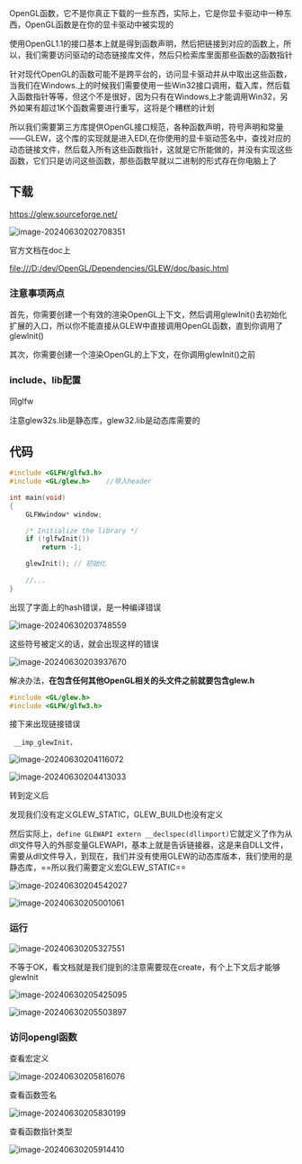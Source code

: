 OpenGL函数，它不是你真正下载的一些东西，实际上，它是你显卡驱动中一种东西，OpenGL函数是在你的显卡驱动中被实现的

使用OpenGL1.1的接口基本上就是得到函数声明，然后把链接到对应的函数上，所以，我们需要访问驱动的动态链接库文件，然后只检索库里面那些函数的函数指针

针对现代OpenGL的函数可能不是跨平台的，访问显卡驱动并从中取出这些函数，当我们在Windows.上的时候我们需要使用一些Win32接口调用，载入库，然后载入函数指针等等，但这个不是很好，因为只有在Windows上才能调用Win32，另外如果有超过1K个函数需要进行重写，这将是个糟糕的计划

所以我们需要第三方库提供OpenGL接口规范，各种函数声明，符号声明和常量——GLEW，这个库的实现就是进入EDI,在你使用的显卡驱动签名中，查找对应的动态链接文件，然后载入所有这些函数指针，这就是它所能做的，并没有实现这些函数，它们只是访问这些函数，那些函数早就以二进制的形式存在你电脑上了

## 下载

https://glew.sourceforge.net/

![image-20240630202708351](C:\Users\Re11a\Desktop\c++资料\ChernoOpenGL-master\notes\assets\image-20240630202708351.png)

官方文档在doc上

[file:///D:/dev/OpenGL/Dependencies/GLEW/doc/basic.html](file:///D:/dev/OpenGL/Dependencies/GLEW/doc/basic.html)

### 注意事项两点

首先，你需要创建一个有效的渲染OpenGL上下文，然后调用glewInit()去初始化扩展的入口，所以你不能直接从GLEW中直接调用OpenGL函数，直到你调用了glewlnit()

其次，你需要创建一个渲染OpenGL的上下文，在你调用glewInit()之前

### include、lib配置

同glfw

注意glew32s.lib是静态库，glew32.lib是动态库需要的

## 代码

```cpp
#include <GLFW/glfw3.h>
#include <GL/glew.h>	//导入header

int main(void)
{
	GLFWwindow* window;

	/* Initialize the library */
	if (!glfwInit())
		return -1;

	glewInit();	// 初始化
    
    //...
}
```

出现了字面上的hash错误，是一种编译错误

![image-20240630203748559](C:\Users\Re11a\Desktop\c++资料\ChernoOpenGL-master\notes\assets\image-20240630203748559.png)

这些符号被定义的话，就会出现这样的错误

![image-20240630203937670](C:\Users\Re11a\Desktop\c++资料\ChernoOpenGL-master\notes\assets\image-20240630203937670.png)

解决办法，**在包含任何其他OpenGL相关的头文件之前就要包含glew.h**

```cpp
#include <GL/glew.h>
#include <GLFW/glfw3.h>
```



接下来出现链接错误

```
 __imp_glewInit，
```

![image-20240630204116072](C:\Users\Re11a\Desktop\c++资料\ChernoOpenGL-master\notes\assets\image-20240630204116072.png)

![image-20240630204413033](C:\Users\Re11a\Desktop\c++资料\ChernoOpenGL-master\notes\assets\image-20240630204413033.png)

转到定义后

发现我们没有定义GLEW_STATIC，GLEW_BUILD也没有定义

然后实际上，`define GLEWAPI extern __declspec(dllimport)`它就定义了作为从dll文件导入的外部变量GLEWAPI，基本上就是告诉链接器，这是来自DLL文件，需要从dll文件导入，到现在，我们并没有使用GLEW的动态库版本，我们使用的是静态库，==所以我们需要定义宏GLEW_STATIC==

![image-20240630204542027](C:\Users\Re11a\AppData\Roaming\Typora\typora-user-images\image-20240630204542027.png)

![image-20240630205001061](C:\Users\Re11a\Desktop\c++资料\ChernoOpenGL-master\notes\assets\image-20240630205001061.png)

### 运行

![image-20240630205327551](C:\Users\Re11a\Desktop\c++资料\ChernoOpenGL-master\notes\assets\image-20240630205327551.png)

不等于OK，看文档就是我们提到的注意需要现在create，有个上下文后才能够glewInit

![image-20240630205425095](C:\Users\Re11a\Desktop\c++资料\ChernoOpenGL-master\notes\assets\image-20240630205425095.png)

![image-20240630205503897](C:\Users\Re11a\Desktop\c++资料\ChernoOpenGL-master\notes\assets\image-20240630205503897.png)

### 访问opengl函数

查看宏定义

![image-20240630205816076](C:\Users\Re11a\Desktop\c++资料\ChernoOpenGL-master\notes\assets\image-20240630205816076.png)

查看函数签名

![image-20240630205830199](C:\Users\Re11a\Desktop\c++资料\ChernoOpenGL-master\notes\assets\image-20240630205830199.png)

查看函数指针类型

![image-20240630205914410](C:\Users\Re11a\Desktop\c++资料\ChernoOpenGL-master\notes\assets\image-20240630205914410.png)
